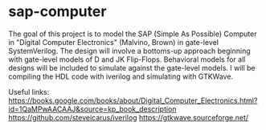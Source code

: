 # sap-computer
The goal of this project is to model the SAP (Simple As Possible) Computer in "Digital Computer Electronics" (Malvino, Brown) in gate-level SystemVerilog. The design will involve a bottoms-up approach beginning with gate-level models of D and JK Flip-Flops. Behavioral models for all designs will be included to simulate against the gate-level models. I will be compiling the HDL code with iverilog and simulating with GTKWave.

Useful links:
https://books.google.com/books/about/Digital_Computer_Electronics.html?id=1QaMPwAACAAJ&source=kp_book_description
https://github.com/steveicarus/iverilog
https://gtkwave.sourceforge.net/

